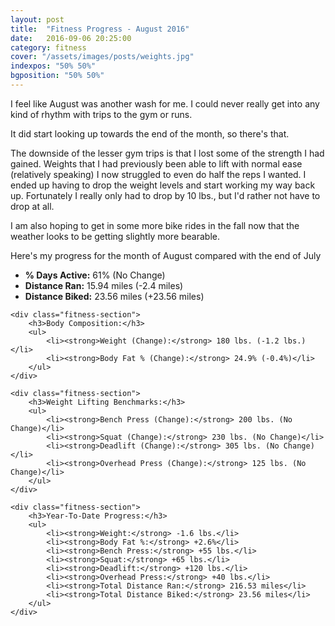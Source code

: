 ```yaml
---
layout: post
title:  "Fitness Progress - August 2016"
date:   2016-09-06 20:25:00
category: fitness
cover: "/assets/images/posts/weights.jpg"
indexpos: "50% 50%"
bgposition: "50% 50%"
---
```


I feel like August was another wash for me.  I could never really get into any kind of rhythm with trips to the gym or runs.  

It did start looking up towards the end of the month, so there's that.

The downside of the lesser gym trips is that I lost some of the strength I had gained.  Weights that I had previously been able to lift with normal ease (relatively speaking) I now struggled to even do half the reps I wanted.  I ended up having to drop the weight levels and start working my way back up.  Fortunately I really only had to drop by 10 lbs., but I'd rather not have to drop at all.

I am also hoping to get in some more bike rides in the fall now that the weather looks to be getting slightly more bearable.

Here's my progress for the month of August compared with the end of July

<div class="fitness-progress">
    <div class="fitness-section">
        <ul>
            <li><strong>% Days Active:</strong> 61% (No Change)</li>
            <li><strong>Distance Ran:</strong> 15.94 miles (-2.4 miles)</li>
            <li><strong>Distance Biked:</strong> 23.56 miles (+23.56 miles)</li>
        </ul>
    </div>

    <div class="fitness-section">
        <h3>Body Composition:</h3>
        <ul>
            <li><strong>Weight (Change):</strong> 180 lbs. (-1.2 lbs.)</li>
            <li><strong>Body Fat % (Change):</strong> 24.9% (-0.4%)</li>
        </ul>
    </div>

    <div class="fitness-section">
        <h3>Weight Lifting Benchmarks:</h3>
        <ul>
            <li><strong>Bench Press (Change):</strong> 200 lbs. (No Change)</li>
            <li><strong>Squat (Change):</strong> 230 lbs. (No Change)</li>
            <li><strong>Deadlift (Change):</strong> 305 lbs. (No Change)</li>
            <li><strong>Overhead Press (Change):</strong> 125 lbs. (No Change)</li>
        </ul>
    </div>

    <div class="fitness-section">
        <h3>Year-To-Date Progress:</h3>
        <ul>
            <li><strong>Weight:</strong> -1.6 lbs.</li>
            <li><strong>Body Fat %:</strong> +2.6%</li>
            <li><strong>Bench Press:</strong> +55 lbs.</li>
            <li><strong>Squat:</strong> +65 lbs.</li>
            <li><strong>Deadlift:</strong> +120 lbs.</li>
            <li><strong>Overhead Press:</strong> +40 lbs.</li>
            <li><strong>Total Distance Ran:</strong> 216.53 miles</li>
            <li><strong>Total Distance Biked:</strong> 23.56 miles</li>
        </ul>
    </div>
</div>